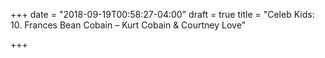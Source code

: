 +++
date = "2018-09-19T00:58:27-04:00"
draft = true
title = "Celeb Kids: 10. Frances Bean Cobain – Kurt Cobain & Courtney Love"

+++
